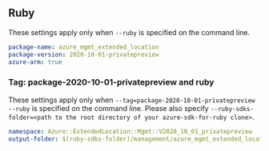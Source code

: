 ## Ruby

These settings apply only when `--ruby` is specified on the command line.

```yaml
package-name: azure_mgmt_extended_location
package-version: 2020-10-01-privatepreview
azure-arm: true
```

### Tag: package-2020-10-01-privatepreview and ruby

These settings apply only when `--tag=package-2020-10-01-privatepreview --ruby` is specified on the command line.
Please also specify `--ruby-sdks-folder=<path to the root directory of your azure-sdk-for-ruby clone>`.

```yaml $(tag) == 'package-2020-10-01-privatepreview' && $(ruby)
namespace: Azure::ExtendedLocation::Mgmt::V2020_10_01_privatepreview
output-folder: $(ruby-sdks-folder)/management/azure_mgmt_extended_location/lib
```

